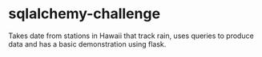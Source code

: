 # sqlalchemy-challenge
Takes date from stations in Hawaii that track rain, uses queries to produce data and has a basic demonstration using flask.
